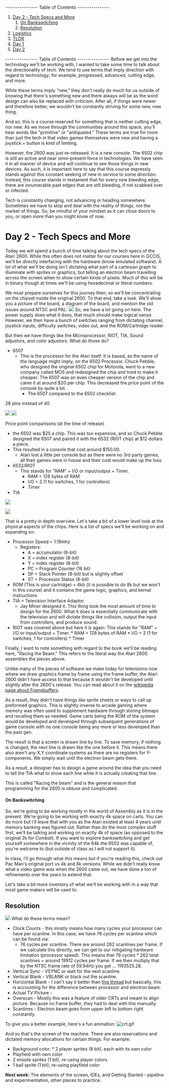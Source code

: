 ---------------- Table of Contents ---------------- 

1. [Day 2 - Tech Specs and More](#day2)
	1. [On Bankswitching](#banks)
	2. [Resolution](#res)
2. [Logistics](#logistics)
3. [TLDR](#tldr)
4. [Day 1](#day1)
5. [Day 2](#day2)

---------------- Table of Contents ---------------- 
Before we get into the technology we'll be working with, I wanted to take some time to talk about the directionality of tech. We tend to use terms that imply direction with regard to technology; for example, progressed, advanced, cutting edge, and more.

While these terms imply "new," they don't really do much for us outside of knowing that there's something new and there always will be as the word design can also be replaced with criticism. After all, if things were newer and therefore better, we wouldn't be constantly striving for some new, new thing.

And so, this is a course reserved for something that is neither cutting edge, nor new. As we move through the communities around this space, you'll hear words like "primitive" or "antiquated." These terms are true for more than just the tech in that video games themselves were new and having a joystick + button is kind of limiting.

However, the 2600 was just re-released. It is a new console. The 6502 chip is still an active and near omni-present force in technologies. We have seen it in all manner of device and will continue to see those things in new devices. As such, it is important here to say that this course expressly stands against this constant seeking of new in service to some direction. Instead, this course stands in testament that for every new bleeding edge, there are innumerable past edges that are still bleeding, if not scabbed over or infected.

Tech is constantly changing, not advancing or heading somewhere. Sometimes we have to stop and deal with the reality of things, not the market of things. So, be mindful of your mindset as it can close doors to you, or open more than you might know of now.
# <a id = "day2"></a>Day 2 - Tech Specs and More
Today we will spend a bunch of time talking about the tech specs of the Atari 2600. While this often does not matter for our courses here in GCCIS, we'll be directly interfacing with the hardware (know emulated software). A lot of what we'll be doing isn't dictating what part of a cartesian graph to illuminate with sprites or graphics, but telling an electron beam travelling across the screen when to show certain kinds of pixels. Much of this will be in binary though at times we'll be using hexadecimal or literal numbers.

We must prepare ourselves for this journey then, so we'll be concentrating on the chipset inside the original 2600. To that end, take a look. We'll show you a picture of the board, a diagram of the board, and mention the old issues around NTSC and PAL: 
![](/images/mobo.jpg)
So, we have a lot going on here. The power supply does what it does, that much should make logical sense. However, we then have a bunch of switches ranging from dictating channel, joystick inputs, difficulty switches, video out, and the ROM/Cartridge reader. 

But then we have things like the Microprocessor, RIOT, TIA, Sound adjustors, and color adjustors. What do those do?

* 6507
	* This is the processor for the Atari itself. It is based, as the name of the language might imply, on the 6502 Processor. Chuck Pebble, who designed the original 6502 chip for Motorola, went to a new company called MOS and redesigned the chip and tried to make it cheaper. The 6507 was an even cheaper version of the chip and came it at around $20 per chip. This decreased the price point of the console by quite a lot.
		* The 6507 compared to the 6502 checklist: 

28 pins instead of 40

![](/images/MOS6502.png) ![](/images/6507.gif)

Price point comparisons (at the time of release)
* the 6502 was $25 a chip. This was too expensive, and so Chuck Pebble designed the 6507 and paired it with the 6532 (RIOT chip) at $12 dollars a piece. 
* This resulted in a console that cost around $150.00. 
	* Atari lost a little per console but as there were no 3rd party games, all their games were in house and their cost would make up the loss.
* 6532/RIOT
	* This stands for "RAM" + I/O or input/output + Timer. 
		* RAM = 128 bytes of RAM
		* I/O = 2 (1 for switches, 1 for controllers)
		* Timer
* TIA

![](/images/2600_wires.jpg)

![](/images/TIA.jpg)

That is a pretty in depth overview. Let's take a bit of a lower level look at the physical aspects of the chips. Here is a list of specs we'll be working on and expanding on: 

* Processor Speed = 1.19mhz
	* Registers:
		* A = accumulator (8-bit)
		* X = index register (8-bit)
		* Y = index register (8-bit)
		* PC = Program Counter (16 bit)
		* SP = Stack Pointer (8-bit) but is slightly offset 
		* ST = Processor Status (8-bit)
* ROM (This is your cartridge) = 4kb (it is possible to do 8k but we won't in this course) and it contains the game logic, graphics, and kernal instructions
* TIA = Television Interface Adaptor
	* Jay Miner designed it. This thing took the most amount of time to design for the 2600. What it does is essentially communicate with the television and will dictate things like collision, output the input from controllers, and produce sound. 
* RIOT was covered above but here it is again:
		This stands for "RAM" + I/O or input/output + Timer. 
			* RAM = 128 bytes of RAM
			* I/O = 2 (1 for switches, 1 for controllers)
			* Timer

Finally, I want to note something with regard to the book we'll be reading here, "Racing the Beam." This refers to the literal way the Atari 2600 assembles the pieces above. 

Unlike many of the pieces of software we make today for televisions now where we draw graphics frame by frame using the frame buffer, the Atari 2600 didn't have access to that because it wouldn't be developed until slightly after the 2600's release. You can read about it on the [wikipedia page about Framebuffers](https://en.wikipedia.org/wiki/Framebuffer#:~:text=In%20the%20early%201970s%2C%20the,framebuffers%20capable%20of%20holding%20a). 

As a result, they didn't have things like sprite sheets or ways to call up preformed graphics. This is slightly inverse to arcade gaming where memory was often used to supplement hardware through storing bitmaps and recalling them as needed. Game carts being the ROM of the system would be developed and developed through subsequent generations of game console with no one console being any more or less developed than the past gen.

The result is that a screen is drawn line by line. To save memory, if nothing is changed, the next line is drawn like the one before it. This means there also aren't any X,Y coordinate systems as there are no registers for Y-components. We simply wait until the electron beam gets there. 

As a result, a designer has to design a game around the idea that you need to tell the TIA what to show each line while it is actually creating that line. 

This is called "Racing the beam" and is the general reason that programming for the 2600 is obtuse and complicated.
#### <a id='banks'></a>On Bankswitching
So, we're going to be working mostly in the world of Assembly as it is in the present. We're going to be working with exactly 4k space on carts. You can do more but i'll leave that with you as the Atari existed at least 4 years until memory banking was figured out. Rather than do the most complex stuff first, we'll be talking and working on exactly 4k of space (as opposed to the original 2k for *Combat*). If you want to explore bankswitching and get yourself somewhere in the vicinity of the 64k the 6502 was capable of, you're welcome to (but outside of class as I will not support it).

In class, i'll go through what this means but if you're reading this, check out Pac Man's original port vs 4k and 8k versions. While we didn't really know what a video game was when the 2600 came out, we have done a ton of refinements over the years to extend that.

Let's take a bit more inventory of what we'll be working with in a way that most game makers will be used to: 
## <a id='res'></a>Resolution 
![](/images/resolution.png)
What do these terms mean?
* Clock Counts - this mostly means how many cycles your processor can have per scanline. In this case, we have 76 cycles per scanline which can be found via: 
	* 76 cycles per scanline. There are around 262 scanlines per frame. If we calculate this directly, we can get to our mitigating hardware limitation (processor speed). This means that 76 cycles * 262 total scanlines = around 19912 cycles per frame. If we then multiply that by the NTSC frame rate of 59.94Hz you get … 1193525.28.
* Vertical Sync - VSYNC or wait for the next scanline.
* Vertical Blank - VBLANK or black out the scanline.
* Horizontal Blank - I can't say it better than [this thread](https://www.vbforums.com/showthread.php?834017-Atari-2600-Programming-Tutorial-2-Your-First-Atari-Program-(Background-Demo)#:~:text=Each%20scanline%20consists%20of%20at,a%20Horizontal%20Blank%20or%20HBLANK.) but basically, this is accounting for the difference between processor and electron beam.
* Actual TV Picture - 
* Overscan - Mostly this was a feature of older CRTs and meant to align picture. Because no frame buffer, they had to deal with this manually.
* Scanlines - Electron beam goes from upper left to bottom right constantly. 

To give you a better example, here's a fun animation:
![crt.gif](/images/crt.gif)

And so that's the screen of the machine. There are also reservations and dictated memory allocations for certain things. For example: 

* Background color. * 2 player sprites (8 bit), each with its own color
* Playfield with own color 
* 2 missile sprites (1 bit), re-using player colors
* 1 ball sprite (1 bit), re-using playfield color

**Next week:** The elements of the screen, IDEs, and Getting Started - pipeline and experimentation, other places to practice.